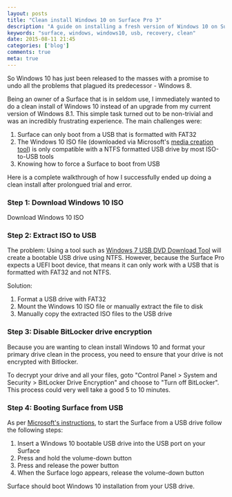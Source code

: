 ```yaml
---
layout: posts
title: "Clean install Windows 10 on Surface Pro 3"
description: "A guide on installing a fresh version of Windows 10 on Surface Pro 3 via USB"
keywords: "surface, windows, windows10, usb, recovery, clean"
date: 2015-08-11 21:45
categories: ['blog']
comments: true
meta: true
---
```

So Windows 10 has just been released to the masses with a promise to undo all the problems that plagued its predecessor - 
Windows 8.

Being an owner of a Surface that is in seldom use, I immediately wanted to do a clean install of Windows 10 instead of
an upgrade from my current version of Windows 8.1. This simple task turned out to be non-trivial and was an incredibly
frustrating experience. The main challenges were:

1. Surface can only boot from a USB that is formatted with FAT32
2. The Windows 10 ISO file (downloaded via Microsoft's [media creation tool][3]) is only compatible with a NTFS formatted
USB drive by most ISO-to-USB tools
3. Knowing how to force a Surface to boot from USB

Here is a complete walkthrough of how I successfully ended up doing a clean install after prolongued trial and error.

### Step 1: Download Windows 10 ISO
Download Windows 10 ISO

### Step 2: Extract ISO to USB
The problem: Using a tool such as [Windows 7 USB DVD Download Tool][1] will create a bootable USB drive using NTFS. 
However, because the Surface Pro expects a UEFI boot device, that means it can only work with a USB that is formatted 
with FAT32 and not NTFS.

Solution: 
1. Format a USB drive with FAT32
2. Mount the Windows 10 ISO file or manually extract the file to disk
3. Manually copy the extracted ISO files to the USB drive

### Step 3: Disable BitLocker drive encryption
Because you are wanting to clean install Windows 10 and format your primary drive clean in the process, you need to ensure
that your drive is not encrypted with Bitlocker.

To decrypt your drive and all your files, goto "Control Panel > System and Security > BitLocker Drive Encryption" and choose to "Turn off BitLocker". This process could very well take a good 5 to 10 minutes.

### Step 4: Booting Surface from USB
As per [Microsoft's instructions][2], to start the Surface from a USB drive follow the following steps:

1. Insert a Windows 10 bootable USB drive into the USB port on your Surface
2. Press and hold the volume-down button
3. Press and release the power button
4. When the Surface logo appears, release the volume-down button

Surface should boot Windows 10 installation from your USB drive.

[1]: https://www.microsoft.com/en-us/download/windows-usb-dvd-download-tool
[2]: https://www.microsoft.com/surface/en-nz/support/storage-files-and-folders/boot-surface-from-usb-recovery-device
[3]: http://windows.microsoft.com/en-us/windows-10/media-creation-tool-install
